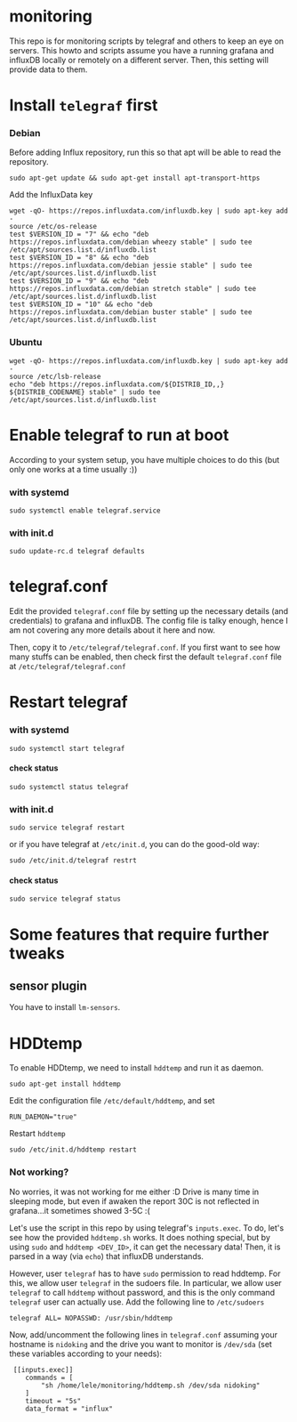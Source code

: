 # monitoring
This repo is for monitoring scripts by telegraf and others to keep an eye on servers.
This howto and scripts assume you have a running grafana and influxDB locally or remotely on a different server.
Then, this setting will provide data to them.


# Install `telegraf` first
### Debian
Before adding Influx repository, run this so that apt will be able to read the repository.
```
sudo apt-get update && sudo apt-get install apt-transport-https
```

Add the InfluxData key
```
wget -qO- https://repos.influxdata.com/influxdb.key | sudo apt-key add -
source /etc/os-release
test $VERSION_ID = "7" && echo "deb https://repos.influxdata.com/debian wheezy stable" | sudo tee /etc/apt/sources.list.d/influxdb.list
test $VERSION_ID = "8" && echo "deb https://repos.influxdata.com/debian jessie stable" | sudo tee /etc/apt/sources.list.d/influxdb.list
test $VERSION_ID = "9" && echo "deb https://repos.influxdata.com/debian stretch stable" | sudo tee /etc/apt/sources.list.d/influxdb.list
test $VERSION_ID = "10" && echo "deb https://repos.influxdata.com/debian buster stable" | sudo tee /etc/apt/sources.list.d/influxdb.list
```

### Ubuntu
```
wget -qO- https://repos.influxdata.com/influxdb.key | sudo apt-key add -
source /etc/lsb-release
echo "deb https://repos.influxdata.com/${DISTRIB_ID,,} ${DISTRIB_CODENAME} stable" | sudo tee /etc/apt/sources.list.d/influxdb.list
```

# Enable telegraf to run at boot
According to your system setup, you have multiple choices to do this (but only one works at a time usually :))
### with systemd
```
sudo systemctl enable telegraf.service
```
### with init.d
```
sudo update-rc.d telegraf defaults
```



# telegraf.conf
Edit the provided `telegraf.conf` file by setting up the necessary details (and credentials) to grafana and influxDB. 
The config file is talky enough, hence I am not covering any more details about it here and now.

Then, copy it to `/etc/telegraf/telegraf.conf`.
If you first want to see how many stuffs can be enabled, then check first the default `telegraf.conf` file at `/etc/telegraf/telegraf.conf`

# Restart telegraf
### with systemd
```
sudo systemctl start telegraf
```
#### check status
```
sudo systemctl status telegraf
```

### with init.d
```
sudo service telegraf restart
```

or if you have telegraf at `/etc/init.d`, you can do the good-old way:

```
sudo /etc/init.d/telegraf restrt
```
#### check status
```
sudo service telegraf status
```

# Some features that require further tweaks
## sensor plugin
You have to install `lm-sensors`.

# HDDtemp
To enable HDDtemp, we need to install `hddtemp` and run it as daemon.
```
sudo apt-get install hddtemp
```
Edit the configuration file `/etc/default/hddtemp`, and set 
```
RUN_DAEMON="true"
```

Restart `hddtemp`
```
sudo /etc/init.d/hddtemp restart
```
### Not working?
No worries, it was not working for me either :D 
Drive is many time in sleeping mode, but even if awaken the report 30C is not reflected in grafana...it sometimes showed 3-5C :(

Let's use the script in this repo by using telegraf's `inputs.exec`.
To do, let's see how the provided `hddtemp.sh` works.
It does nothing special, but by using `sudo` and `hddtemp <DEV_ID>`, it can get the necessary data!
Then, it is parsed in a way (via `echo`) that influxDB understands.

However, user `telegraf` has to have `sudo` permission to read hddtemp. For this, we allow user `telegraf` in the sudoers file.
In particular, we allow user `telegraf` to call `hddtemp` without password, and this is the only command `telegraf` user can actually use.
Add the following line to `/etc/sudoers`
```
telegraf ALL= NOPASSWD: /usr/sbin/hddtemp
```

Now, add/uncomment the following lines in `telegraf.conf` assuming your hostname is `nidoking` and the drive you want to monitor is `/dev/sda` (set these variables according to your needs):
```
 [[inputs.exec]]
    commands = [
        "sh /home/lele/monitoring/hddtemp.sh /dev/sda nidoking"
    ]
    timeout = "5s"
    data_format = "influx"

```
